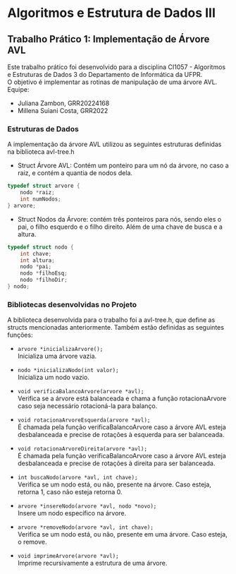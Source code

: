 # Algoritmos e Estrutura de Dados III

## Trabalho Prático 1: Implementação de Árvore AVL
Este trabalho prático foi desenvolvido para a disciplina CI1057 - Algoritmos e Estruturas de Dados 3 do Departamento de Informática da UFPR. <br>
O objetivo é implementar as rotinas de manipulação de uma árvore AVL. <br>
Equipe: <br>
- Juliana Zambon, GRR20224168 <br>
- Millena Suiani Costa, GRR2022 <br>

### Estruturas de Dados 
A implementação da árvore AVL utilizou as seguintes estruturas definidas na biblioteca avl-tree.h <br>

- Struct Árvore AVL: Contém um ponteiro para um nó da árvore, no caso a raiz, e contém a quantia de nodos dela.
  
```c
typedef struct arvore {
    nodo *raiz;
    int numNodos;
} arvore;
```

- Struct Nodos da Árvore: contém três ponteiros para nós, sendo eles o pai, o filho esquerdo e o filho direito. Além de
uma chave de busca e a altura.
  
```c
typedef struct nodo {
    int chave;
    int altura;
    nodo *pai;
    nodo *filhoEsq;
    nodo *filhoDir;
} nodo;
```

### Bibliotecas desenvolvidas no Projeto
A biblioteca desenvolvida para o trabalho foi a avl-tree.h, que define as structs mencionadas anteriormente.
Também estão definidas as seguintes funções:
<br>
- `arvore *inicializaArvore();`<br>
        Inicializa uma árvore vazia.
   
- `nodo *inicializaNodo(int valor);`<br>
        Inicializa um nodo vazio.
  
- `void verificaBalancoArvore(arvore *avl);` <br>
        Verifica se a árvore está balanceada e chama a função rotacionaArvore
caso seja necessário rotacioná-la para balanço.

- `void rotacionaArvoreEsquerda(arvore *avl);`<br>
        É chamada pela função verificaBalancoArvore caso a árvore AVL esteja 
desbalanceada e precise de rotações à esquerda para ser balanceada.

- `void rotacionaArvoreDireita(arvore *avl);`<br>
        É chamada pela função verificaBalancoArvore caso a árvore AVL esteja
desbalanceada e precise de rotações à direita para ser balanceada.

- `int buscaNodo(arvore *avl, int chave);`<br>
        Verifica se um nodo está, ou não, presente na árvore. Caso esteja,
retorna 1, caso não esteja retorna 0.

- `arvore *insereNodo(arvore *avl, nodo *novo);`<br>
        Insere um nodo específico na árvore.

  
  
- `arvore *removeNodo(arvore *avl, int chave);`<br>
        Verifica se um nodo está, ou não, presente em 
uma árvore. Caso esteja, o remove.

- `void imprimeArvore(arvore *avl);` <br>
        Imprime recursivamente a estrutura de uma árvore.
